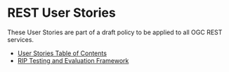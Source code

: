 REST User Stories
============

These User Stories are part of a draft policy to be applied to all OGC REST services.

* [User Stories Table of Contents](https://github.com/cappelaere/rest_stories/blob/master/toc_readme.md)
* [RIP Testing and Evaluation Framework](http://rip.jit.su)